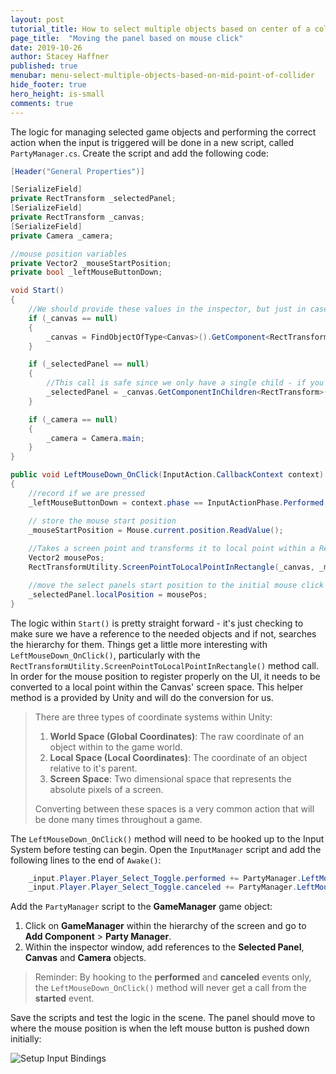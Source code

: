```yaml
---
layout: post
tutorial_title: How to select multiple objects based on center of a collider
page_title:  "Moving the panel based on mouse click"
date: 2019-10-26
author: Stacey Haffner
published: true
menubar: menu-select-multiple-objects-based-on-mid-point-of-collider
hide_footer: true
hero_height: is-small
comments: true
---
```


The logic for managing selected game objects and performing the correct action when the input is triggered will be done in a new script, called `PartyManager.cs`. Create the script and add the following code:

```csharp
[Header("General Properties")]

[SerializeField] 
private RectTransform _selectedPanel;
[SerializeField]
private RectTransform _canvas;
[SerializeField]
private Camera _camera;

//mouse position variables
private Vector2 _mouseStartPosition;
private bool _leftMouseButtonDown;

void Start()
{
    //We should provide these values in the inspector, but just in case we'll traverse the hierarchy to find them
    if (_canvas == null)
    {
        _canvas = FindObjectOfType<Canvas>().GetComponent<RectTransform>();
    }

    if (_selectedPanel == null)
    {
        //This call is safe since we only have a single child - if you grow your UI beyond one child, this will need to be changed.
        _selectedPanel = _canvas.GetComponentInChildren<RectTransform>();
    }

    if (_camera == null)
    {
        _camera = Camera.main;
    }
}

public void LeftMouseDown_OnClick(InputAction.CallbackContext context)
{
    //record if we are pressed
    _leftMouseButtonDown = context.phase == InputActionPhase.Performed;

    // store the mouse start position
    _mouseStartPosition = Mouse.current.position.ReadValue();
        
    //Takes a screen point and transforms it to local point within a Rect Transform (in this case, the canvas)
    Vector2 mousePos;
    RectTransformUtility.ScreenPointToLocalPointInRectangle(_canvas, _mouseStartPosition, _camera_, out mousePos);

    //move the select panels start position to the initial mouse click position
    _selectedPanel.localPosition = mousePos;
}
```

The logic within `Start()` is pretty straight forward - it's just checking to make sure we have a reference to the needed objects and if not, searches the hierarchy for them. Things get a little more interesting with `LeftMouseDown_OnClick()`, particularly with the `RectTransformUtility.ScreenPointToLocalPointInRectangle()` method call. In order for the mouse position to register properly on the UI, it needs to be converted to a local point within the Canvas' screen space. This helper method is a provided by Unity and will do the conversion for us. 

> There are three types of coordinate systems within Unity:
> 
> 1. **World Space (Global Coordinates)**: The raw coordinate of an object within to the game world. 
> 2. **Local Space (Local Coordinates)**: The coordinate of an object relative to it's parent. 
> 3. **Screen Space**: Two dimensional space that represents the absolute pixels of a screen. 
>
> Converting between these spaces is a very common action that will be done many times throughout a game.

The `LeftMouseDown_OnClick()` method will need to be hooked up to the Input System before testing can begin. Open the `InputManager` script and add the following lines to the end of `Awake()`:

```csharp
    _input.Player.Player_Select_Toggle.performed += PartyManager.LeftMouseDown_OnClick;
    _input.Player.Player_Select_Toggle.canceled += PartyManager.LeftMouseDown_OnClick;
```

Add the `PartyManager` script to the **GameManager** game object:

1. Click on **GameManager** within the hierarchy of the screen and go to **Add Component** > **Party Manager**.
2. Within the inspector window, add references to the **Selected Panel**, **Canvas** and **Camera** objects.

> Reminder: By hooking to the **performed** and **canceled** events only, the `LeftMouseDown_OnClick()` method will never get a call from the **started** event.

Save the scripts and test the logic in the scene. The panel should move to where the mouse position is when the left mouse button is pushed down initially:

![Setup Input Bindings]({{page.dir}}/images/pt-3-1-mouse-move-panel-demo.gif)
